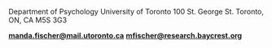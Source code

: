 Department of Psychology
University of Toronto
100 St. George St.
Toronto, ON, CA
M5S 3G3

**[manda.fischer@mail.utoronto.ca](mailto:manda.fischer@mail.utoronto.ca)**
**[mfischer@research.baycrest.org](mailto:mfischer@research.baycrest.org)**


